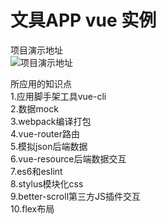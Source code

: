 # 文具APP  vue 实例
项目演示地址<br/>
![项目演示地址](http://f.cloudadmx.com/group1/M00/00/26/wKgABFoT9qyAI6UoAAAHDr4y5xQ213.png)

所应用的知识点<br/>
1.应用脚手架工具vue-cli<br/>
2.数据mock<br/>
3.webpack编译打包<br/>
4.vue-router路由<br/>
5.模拟json后端数据<br/>
6.vue-resource后端数据交互<br/>
7.es6和eslint<br/>
8.stylus模块化css<br/>
9.better-scroll第三方JS插件交互<br/>
10.flex布局



